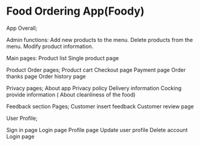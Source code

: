 Food Ordering App(Foody)
=================


App Overall;

Admin functions:
Add new products to the menu.
Delete products from the menu.
Modify product information.

Main pages:
Product list
Single product page

Product Order pages;
Product cart
Checkout page
Payment page
Order thanks page
Order history page

Privacy pages;
About app
Privacy policy 
Delivery information
Cocking provide information ( About cleanliness of the food)

Feedback section Pages;
Customer insert feedback
Customer review page

User Profile;

Sign in page
Login page
Profile page
Update user profile
Delete account
Login page



